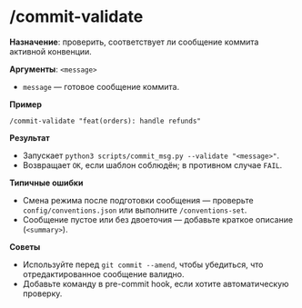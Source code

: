 # /commit-validate

**Назначение**: проверить, соответствует ли сообщение коммита активной конвенции.

**Аргументы**: `<message>`
- `message` — готовое сообщение коммита.

**Пример**
```
/commit-validate "feat(orders): handle refunds"
```

**Результат**
- Запускает `python3 scripts/commit_msg.py --validate "<message>"`.
- Возвращает `OK`, если шаблон соблюдён; в противном случае `FAIL`.

**Типичные ошибки**
- Смена режима после подготовки сообщения — проверьте `config/conventions.json` или выполните `/conventions-set`.
- Сообщение пустое или без двоеточия — добавьте краткое описание (`<summary>`).

**Советы**
- Используйте перед `git commit --amend`, чтобы убедиться, что отредактированное сообщение валидно.
- Добавьте команду в pre-commit hook, если хотите автоматическую проверку.
